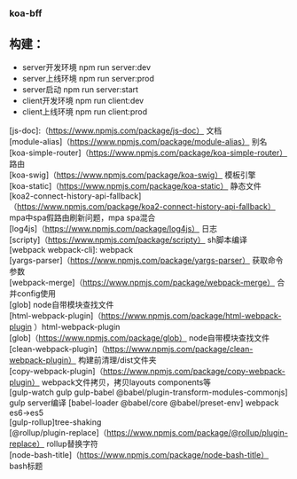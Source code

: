 ### koa-bff
## 构建：  
- server开发环境 npm run server:dev    
- server上线环境 npm run server:prod  
- server启动  npm run server:start  
- client开发环境 npm run client:dev  
- client上线环境 npm run client:prod  
  
[js-doc]:（https://www.npmjs.com/package/js-doc） 文档  
[module-alias]（https://www.npmjs.com/package/module-alias） 别名  
[koa-simple-router]（https://www.npmjs.com/package/koa-simple-router） 路由  
[koa-swig]（https://www.npmjs.com/package/koa-swig） 模板引擎  
[koa-static]（https://www.npmjs.com/package/koa-static） 静态文件  
[koa2-connect-history-api-fallback]（https://www.npmjs.com/package/koa2-connect-history-api-fallback） mpa中spa假路由刷新问题，mpa spa混合  
[log4js]（https://www.npmjs.com/package/log4js） 日志  
[scripty]（https://www.npmjs.com/package/scripty） sh脚本编译  
[webpack webpack-cli]:  webpack  
[yargs-parser]（https://www.npmjs.com/package/yargs-parser） 获取命令参数  
[webpack-merge]（https://www.npmjs.com/package/webpack-merge） 合并config使用  
[glob] node自带模块查找文件  
[html-webpack-plugin]（https://www.npmjs.com/package/html-webpack-plugin ）html-webpack-plugin  
[glob]（https://www.npmjs.com/package/glob） node自带模块查找文件  
[clean-webpack-plugin]（https://www.npmjs.com/package/clean-webpack-plugin） 构建前清理/dist文件夹  
[copy-webpack-plugin]（https://www.npmjs.com/package/copy-webpack-plugin） webpack文件拷贝，拷贝layouts components等  
[gulp-watch gulp gulp-babel @babel/plugin-transform-modules-commonjs] gulp server编译
[babel-loader @babel/core @babel/preset-env] webpack es6->es5    
[gulp-rollup]tree-shaking  
[@rollup/plugin-replace]（https://www.npmjs.com/package/@rollup/plugin-replace） rollup替换字符  
[node-bash-title]（https://www.npmjs.com/package/node-bash-title） bash标题



